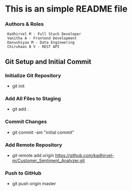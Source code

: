 # This is an simple README file

### Authors & Roles
     Kadhirvel M - Full Stack Developer
     Vanitha A - Frontend Development
     Danushiyaa M - Data Engineering
     Chiruhaas B V - REST API

## Git Setup and Initial Commit

### Initialize Git Repository
- git init

### Add All Files to Staging
- git add .

### Commit Changes
- git commit -am "initial commit"

### Add Remote Repository
- git remote add origin https://github.com/kadhirvel-m/Customer_Sentiment_Analyzer.git

### Push to GitHub
- git push origin master